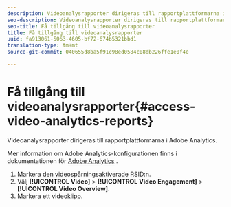 ```yaml
---
description: Videoanalysrapporter dirigeras till rapportplattformarna i Adobe Analytics.
seo-description: Videoanalysrapporter dirigeras till rapportplattformarna i Adobe Analytics.
seo-title: Få tillgång till videoanalysrapporter
title: Få tillgång till videoanalysrapporter
uuid: fa913061-5063-4605-bf72-674b5321bbd1
translation-type: tm+mt
source-git-commit: 040655d8ba5f91c98ed0584c08db226ffe1e0f4e

---
```



# Få tillgång till videoanalysrapporter{#access-video-analytics-reports}

Videoanalysrapporter dirigeras till rapportplattformarna i Adobe Analytics.

Mer information om Adobe Analytics-konfigurationen finns i dokumentationen för [Adobe Analytics](https://microsite.omniture.com/t2/help/en_US/reference/) .
1. Markera den videospårningsaktiverade RSID:n.
1. Välj **[!UICONTROL Video]** > **[!UICONTROL Video Engagement]** > **[!UICONTROL Video Overview]**.
1. Markera ett videoklipp.
